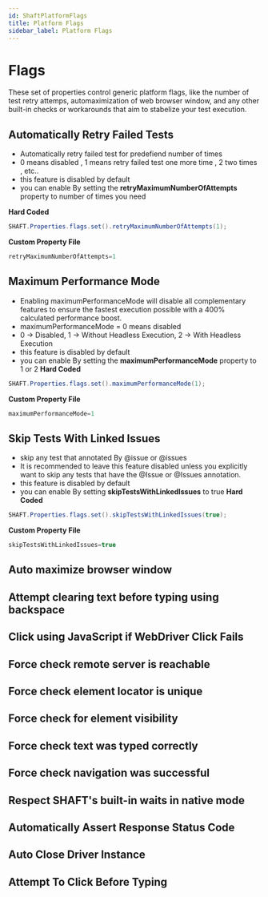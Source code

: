 ```yaml
---
id: ShaftPlatformFlags
title: Platform Flags
sidebar_label: Platform Flags
---
```

# Flags
These set of properties control generic platform flags, like the number of test retry attemps, automaximization of web browser window, and any other built-in checks or workarounds that aim to stabelize your test execution.
## Automatically Retry Failed Tests
- Automatically retry failed test for predefiend number of times
- 0 means disabled , 1 means retry failed test one more time , 2 two times , etc..
- this feature is disabled by default
- you can enable By setting the **retryMaximumNumberOfAttempts** property to number of times you need

**Hard Coded**
```java
SHAFT.Properties.flags.set().retryMaximumNumberOfAttempts(1);
```
**Custom Property File**
```java
retryMaximumNumberOfAttempts=1
```
## Maximum Performance Mode
- Enabling maximumPerformanceMode will disable all complementary features to ensure the fastest execution possible with a 400% calculated performance boost.
- maximumPerformanceMode = 0 means disabled 
- 0 -> Disabled, 1 -> Without Headless Execution, 2 -> With Headless Execution
- this feature is disabled by default
- you can enable By setting the **maximumPerformanceMode** property to 1 or 2
 **Hard Coded**
```java
SHAFT.Properties.flags.set().maximumPerformanceMode(1);
```
**Custom Property File**
```java
maximumPerformanceMode=1
```

## Skip Tests With Linked Issues
- skip any test that annotated By @issue or @issues
- It is recommended to leave this feature disabled unless you explicitly want to skip any tests that have the @Issue or @Issues annotation.
- this feature is disabled by default
- you can enable By setting **skipTestsWithLinkedIssues** to true
 **Hard Coded**
```java
SHAFT.Properties.flags.set().skipTestsWithLinkedIssues(true);
```
**Custom Property File**
```java
skipTestsWithLinkedIssues=true
```
## Auto maximize browser window
## Attempt clearing text before typing using backspace
## Click using JavaScript if WebDriver Click Fails
## Force check remote server is reachable
## Force check element locator is unique
## Force check for element visibility
## Force check text was typed correctly
## Force check navigation was successful
## Respect SHAFT's built-in waits in native mode
## Automatically Assert Response Status Code
## Auto Close Driver Instance
## Attempt To Click Before Typing


